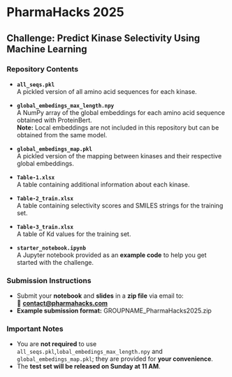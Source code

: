 # PharmaHacks 2025  
## Challenge: Predict Kinase Selectivity Using Machine Learning  

### Repository Contents  

- **`all_seqs.pkl`**  
  A pickled version of all amino acid sequences for each kinase.  

- **`global_embedings_max_length.npy`**  
  A NumPy array of the global embeddings for each amino acid sequence obtained with ProteinBert.  
  **Note:** Local embeddings are not included in this repository but can be obtained from the same model.  

- **`global_embedings_map.pkl`**  
  A pickled version of the mapping between kinases and their respective global embeddings.  

- **`Table-1.xlsx`**  
  A table containing additional information about each kinase.  

- **`Table-2_train.xlsx`**  
  A table containing selectivity scores and SMILES strings for the training set.  

- **`Table-3_train.xlsx`**  
  A table of Kd values for the training set.  

- **`starter_notebook.ipynb`**  
  A Jupyter notebook provided as an **example code** to help you get started with the challenge. 

### Submission Instructions  
- Submit your **notebook** and **slides** in a **zip file** via email to:  
  📩 **[contact@pharmahacks.com](mailto:contact@pharmahacks.com)**  
- **Example submission format:** 
GROUPNAME_PharmaHacks2025.zip


### Important Notes  

- You are **not required** to use `all_seqs.pkl`,`lobal_embedings_max_length.npy` and `global_embedings_map.pkl`; they are provided for **your convenience**.  
- The **test set will be released on Sunday at 11 AM**.
